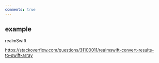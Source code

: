 ```yaml
---
comments: true
---
```


## example




realmSwift

https://stackoverflow.com/questions/31100011/realmswift-convert-results-to-swift-array